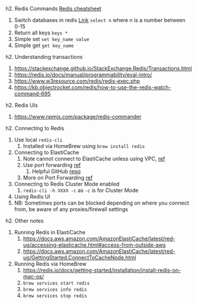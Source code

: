 h2. Redis Commands
[Redis cheatsheet](https://simplecheatsheet.com/tag/redis-cheat-sheet/)
1. Switch databases in redis [Link](https://stackoverflow.com/questions/13386053/how-do-i-change-between-redis-database)
    `select n` where n is a number between 0-15
1. Return all keys
    `keys *`
1. Simple set
    `set key_name value`
1. Simple get
    `get key_name`

h2. Understanding transactions
1. https://stackexchange.github.io/StackExchange.Redis/Transactions.html
1. https://redis.io/docs/manual/programmability/eval-intro/
1. https://www.w3resource.com/redis/redis-exec.php
1. https://kb.objectrocket.com/redis/how-to-use-the-redis-watch-command-695

h2. Redis UIs
1. https://www.npmjs.com/package/redis-commander

h2. Connecting to Redis
1. Use local `redis-cli`
    1. Installed via HomeBrew using `brew install redis`
1. Connecting to ElastiCache
    1. Note cannot connect to ElastiCache unless using VPC, [ref](https://docs.aws.amazon.com/AmazonElastiCache/latest/mem-ug/accessing-elasticache.html)
    1. Use port forwarding [ref](https://aws.amazon.com/blogs/aws/new-port-forwarding-using-aws-system-manager-sessions-manager/)
        1. Helpful GitHub [repo](https://github.com/aws-samples/aws-systems-manager-port-forwarding-for-amazon-elasticache)
    1. More on Port Forwarding [ref](https://www.ssh.com/academy/ssh/tunneling/example#what-is-ssh-port-forwarding,-aka-ssh-tunneling?)
1. Connecting to Redis Cluster Mode enabled
    1. `redis-cli -h XXXX -c` as `-c` is for Cluster Mode
1. Using Redis UI
1. NB: Sometimes ports can be blocked depending on where you connect from, be aware of any proxies/firewall settings

h2. Other notes
1. Running Redis in ElastiCache
    1. https://docs.aws.amazon.com/AmazonElastiCache/latest/red-ug/accessing-elasticache.html#access-from-outside-aws
    1. https://docs.aws.amazon.com/AmazonElastiCache/latest/red-ug/GettingStarted.ConnectToCacheNode.html
1. Running Redis via HomeBrew
    1. https://redis.io/docs/getting-started/installation/install-redis-on-mac-os/
    1. `brew services start redis`
    1. `brew services info redis`
    1. `brew services stop redis`
